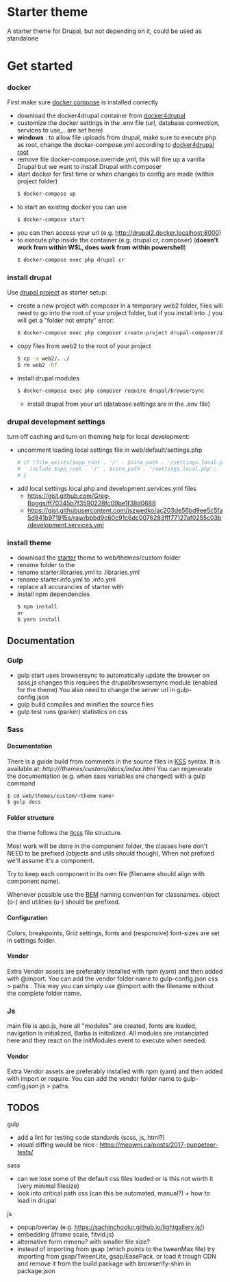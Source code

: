 # Starter theme

A starter theme for Drupal, but not depending on it, could be used as standalone


# Get started

### docker
First make sure [docker compose] is installed correctly

- download the docker4drupal container from [docker4drupal] 
- customize the docker settings in the .env file (url, database connection, services to use,.. are set here)
- **windows** : to allow file uploads from drupal, make sure to execute php as root, change the docker-compose.yml according to [docker4drupal root]
- remove file docker-compose.override.yml, this will fire up a vanilla Drupal but we want to install Drupal with composer
- start docker for first time or when changes to config are made (within project folder)
    ```sh
    $ docker-compose up
    ```
- to start an existing docker you can use
    ```sh
    $ docker-compose start
    ```
- you can then access your url (e.g. http://drupal2.docker.localhost:8000) 
- to execute php inside the container (e.g. drupal cr, composer) (**doesn't work from within WSL, does work from within powershell**)
    ```sh
    $ docker-compose exec php drupal cr
    ```

### install drupal
Use [drupal project] as starter setup:

- create a new project with composer in a temporary web2 folder, files will need to go into the root of your project folder, but if you install into ./ you will get a "folder not empty" error:
    ```sh
    $ docker-compose exec php composer create-project drupal-composer/drupal-project:8.x-dev    web2 --stability dev --no-interaction
    ```
- copy files from web2 to the root of your project
    ```sh
    $ cp -a web2/. ./
    $ rm web2 -Rf
    ```
- install drupal modules
    ```sh
    $ docker-compose exec php composer require drupal/browsersync
    ```
  - install drupal from your url (database settings are in the .env file)

### drupal development settings
turn off caching and turn on theming help for local development:
- uncomment loading local settings file in web/default/settings.php
    ```sh
    # if (file_exists($app_root . '/' . $site_path . '/settings.local.php')) {
    #   include $app_root . '/' . $site_path . '/settings.local.php';
    # }
    ```
- add local settings.local.php and development.services.yml files
    - https://gist.github.com/Greg-Boggs/ff70345b7f3590228fc09be1f38d0688
    - https://gist.githubusercontent.com/jszwedko/ac203de56bd9ee5c5fa5d841b971915e/raw/bbbd9c60c91c6dc0076283fff77127af0255c03b/development.services.yml

### install theme
- download the [starter] theme to web/themes/custom folder
- rename folder to the <theme name>
- rename starter.libraries.yml to <theme name>.libraries.yml
- rename starter.info.yml to <themen name>.info.yml
- replace all accurancies of starter with <theme name>
- install npm dependencies
    ```sh
    $ npm install
    or
    $ yarn install
    ```


## Documentation

### Gulp
- gulp start
    uses browsersync to automatically update the browser on sass,js changes
    this requires the drupal/browsersync module (enabled for the theme)
    You also need to change the server url in gulp-config.json
- gulp build
    compiles and minifies the source files
- gulp test
    runs (parker) statistics on css 

### Sass
#### Documentation
There is a guide build from comments in the source files in [KSS] syntax.
It is available at: *http://<url>/themes/custom/<theman name>/docs/index.html*
You can regenerate the documentation (e.g. when sass variables are changed) with a gulp command
```sh
$ cd web/themes/custom/<theme name>
$ gulp docs
```
#### Folder structure
the theme follows the [itcss] file structure. 

Most work will be done in the component folder, the classes here don't NEED to be prefixed (objects and utils should though), When not prefixed we'll assume it's a component.

Try to keep each component in its own file (filename should align with component name).

Whenever possible use the [BEM] naming convention for classnames. object (o-) and utilities (u-) should be prefixed.

#### Configuration
Colors, breakpoints, Grid settings, fonts and (responsive) font-sizes are set in settings folder.

#### Vendor
Extra Vendor assets are preferably installed with npm (yarn) and then added with @import.
You can add the vendor folder name to gulp-config.json css > paths . This way you can simply use @import with the filename without the complete folder name.

### Js

main file is app.js, here all "modules" are created, fonts are loaded, navigation is initialized, Barba is initialized.
All modules are instanciated here and they react on the initModules event to execute when needed.

#### Vendor
Extra Vendor assets are preferably installed with npm (yarn) and then added with import or require.
You can add the vendor folder name to gulp-config.json js > paths.


## TODOS

gulp
- add a lint for testing code standards (scss, js, html?)
- visual diffing would be nice : https://meowni.ca/posts/2017-puppeteer-tests/

sass
- can we lose some of the default css files loaded or is this not worth it (very minimal filesize)
- look into critical path css (can this be automated, manual?) + how to load in drupal

js 
- popup/overlay (e.g. https://sachinchoolur.github.io/lightgallery.js/)
- embedding (iframe scale, fitvid.js)
- alternative form mmenu? with smaller file size?
- instead of importing from gsap (which points to the tweenMax file) try importing from gsap/TweenLite, gsap/EasePack. or load it trough CDN and remove it from the build package with browserify-shim in package.json



[docker compose]: <https://docs.docker.com/compose/install/>
[docker4drupal]: <https://github.com/wodby/docker4drupal>
[docker4drupal root]: <https://wodby.com/stacks/drupal/docs/local/permissions/>
[drupal project]: <https://github.com/drupal-composer/drupal-project>
[starter]: <https://github.com/bregtemundo/starter>
[KSS]: <http://warpspire.com/kss/>
[itcss]: <https://www.xfive.co/blog/itcss-scalable-maintainable-css-architecture/>
[BEM]: <http://getbem.com/introduction/>
